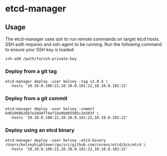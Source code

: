 # etcd-manager

## Usage

The etcd-manager uses ssh to run remote commands on target etcd hosts. SSH auth requires and ssh-agent to be running.
Run the following command to ensure your SSH key is loaded:

```
ssh-add /path/to/ssh-private-key
``` 

### Deploy from a git tag

```
etcd-manager deploy -user kelsey -tag v2.0.4 \
  -hosts '10.10.0.100:22,10.10.0.101:22,10.10.0.102:22'
```

### Deploy from a git commit

```
etcd-manager deploy -user kelsey -commit 6d81009b26b7e10d4f74ef1be0bd05585c2e503f \
  -hosts '10.10.0.100:22,10.10.0.101:22,10.10.0.102:22'
```

### Deploy using an etcd binary

```
etcd-manager deploy -user kelsey -etcd-binary /Users/kelseyhightower/go/src/github.com/coreos/etcd/bin/etcd \
  -hosts '10.10.0.100:22,10.10.0.101:22,10.10.0.102:22'
```
